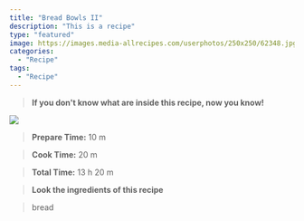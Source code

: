 ```yaml
---
title: "Bread Bowls II"
description: "This is a recipe"
type: "featured"
image: https://images.media-allrecipes.com/userphotos/250x250/62348.jpg
categories: 
  - "Recipe"
tags: 
  - "Recipe"
---
```



>**If you don't know what are inside this recipe, now you know!**

![](../images/Recipes-Banner.jpg)
> **Prepare Time:** 10 m


> **Cook Time:** 20 m


> **Total Time:** 13 h 20 m

> **Look the ingredients of this recipe**

> bread

